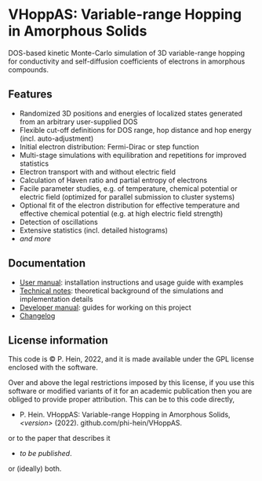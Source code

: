 # VHoppAS: Variable-range Hopping in Amorphous Solids
DOS-based kinetic Monte-Carlo simulation of 3D variable-range hopping for conductivity and self-diffusion coefficients of electrons in amorphous compounds.

## Features
- Randomized 3D positions and energies of localized states generated from an arbitrary user-supplied DOS
- Flexible cut-off definitions for DOS range, hop distance and hop energy (incl. auto-adjustment)
- Initial electron distribution: Fermi-Dirac or step function
- Multi-stage simulations with equilibration and repetitions for improved statistics
- Electron transport with and without electric field
- Calculation of Haven ratio and partial entropy of electrons
- Facile parameter studies, e.g. of temperature, chemical potential or electric field (optimized for parallel submission to cluster systems)
- Optional fit of the electron distribution for effective temperature and effective chemical potential (e.g. at high electric field strength)
- Detection of oscillations
- Extensive statistics (incl. detailed histograms)
- _and more_

## Documentation
- [User manual](USER_MANUAL.md): installation instructions and usage guide with examples
- [Technical notes](TECHNICAL_NOTES.md): theoretical background of the simulations and implementation details
- [Developer manual](DEV_MANUAL.md): guides for working on this project
- [Changelog](CHANGELOG.md)

## License information
This code is &copy; P. Hein, 2022, and it is made available under the GPL license enclosed with the software.

Over and above the legal restrictions imposed by this license, if you use this software or modified variants of it for an academic publication then you are obliged to provide proper attribution. This can be to this code directly,

- P. Hein. VHoppAS: Variable-range Hopping in Amorphous Solids, _\<version\>_ (2022). github.com/phi-hein/VHoppAS.

or to the paper that describes it

- _to be published_.

or (ideally) both.
